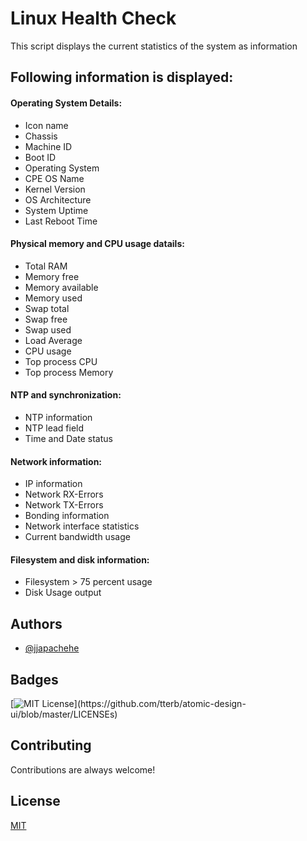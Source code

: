 
# Linux Health Check

This script displays the current statistics of the system as information
    






## Following information is displayed:

#### Operating System Details: 
- Icon name
- Chassis
- Machine ID
- Boot ID
- Operating System
- CPE OS Name
- Kernel Version 
- OS Architecture 
- System Uptime
- Last Reboot Time

#### Physical memory and CPU usage datails:
- Total RAM
- Memory free
- Memory available
- Memory used
- Swap total
- Swap free
- Swap used
- Load Average
- CPU usage
- Top process CPU
- Top process Memory

#### NTP and synchronization:
- NTP information
- NTP lead field
- Time and Date status

#### Network information:
- IP information
- Network RX-Errors
- Network TX-Errors
- Bonding information
- Network interface statistics
- Current bandwidth usage

#### Filesystem and disk information:
- Filesystem > 75 percent usage
- Disk Usage output
## Authors

- [@jjapachehe](https://github.com/jjapachehe)
## Badges

[![MIT License](https://img.shields.io/apm/l/atomic-design-ui.svg?)](https://github.com/tterb/atomic-design-ui/blob/master/LICENSEs)
## Contributing

Contributions are always welcome!


  
## License

[MIT](https://choosealicense.com/licenses/mit/)

  